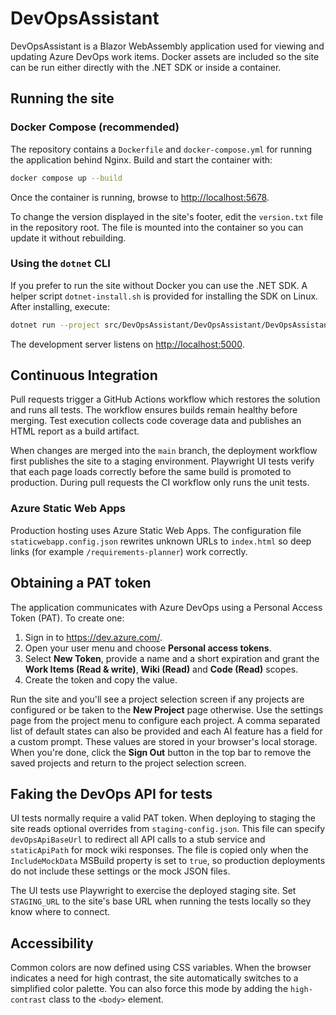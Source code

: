# DevOpsAssistant

DevOpsAssistant is a Blazor WebAssembly application used for viewing and updating Azure DevOps work items. Docker assets are included so the site can be run either directly with the .NET SDK or inside a container.

## Running the site

### Docker Compose (recommended)

The repository contains a `Dockerfile` and `docker-compose.yml` for running the application behind Nginx. Build and start the container with:

```bash
docker compose up --build
```

Once the container is running, browse to <http://localhost:5678>.

To change the version displayed in the site's footer, edit the `version.txt`
file in the repository root. The file is mounted into the container so you can
update it without rebuilding.

### Using the `dotnet` CLI

If you prefer to run the site without Docker you can use the .NET SDK. A helper script `dotnet-install.sh` is provided for installing the SDK on Linux. After installing, execute:

```bash
dotnet run --project src/DevOpsAssistant/DevOpsAssistant/DevOpsAssistant.csproj
```

The development server listens on <http://localhost:5000>.

## Continuous Integration

Pull requests trigger a GitHub Actions workflow which restores the solution and
runs all tests. The workflow ensures builds remain healthy before merging. Test
execution collects code coverage data and publishes an HTML report as a build
artifact.

When changes are merged into the `main` branch, the deployment workflow first
publishes the site to a staging environment. Playwright UI tests verify that
each page loads correctly before the same build is promoted to production.
During pull requests the CI workflow only runs the unit tests.

### Azure Static Web Apps

Production hosting uses Azure Static Web Apps. The configuration file
`staticwebapp.config.json` rewrites unknown URLs to `index.html` so deep links
(for example `/requirements-planner`) work correctly.

## Obtaining a PAT token

The application communicates with Azure DevOps using a Personal Access Token (PAT). To create one:

1. Sign in to <https://dev.azure.com/>.
2. Open your user menu and choose **Personal access tokens**.
3. Select **New Token**, provide a name and a short expiration and grant
   the **Work Items (Read & write)**, **Wiki (Read)** and **Code (Read)** scopes.
4. Create the token and copy the value.

Run the site and you'll see a project selection screen if any projects are configured or be taken to the **New Project** page otherwise. Use the settings page from the project menu to configure each project. A comma separated list of default states can also be provided and each AI feature has a field for a custom prompt. These values are stored in your browser's local storage.
When you're done, click the **Sign Out** button in the top bar to remove the saved projects and return to the project selection screen.

## Faking the DevOps API for tests

UI tests normally require a valid PAT token. When deploying to staging the site
reads optional overrides from `staging-config.json`. This file can specify
`devOpsApiBaseUrl` to redirect all API calls to a stub service and
`staticApiPath` for mock wiki responses. The file is copied only when the
`IncludeMockData` MSBuild property is set to `true`, so production deployments do
not include these settings or the mock JSON files.

The UI tests use Playwright to exercise the deployed staging site. Set
`STAGING_URL` to the site's base URL when running the tests locally so they know
where to connect.

## Accessibility

Common colors are now defined using CSS variables. When the browser indicates a
need for high contrast, the site automatically switches to a simplified color
palette. You can also force this mode by adding the `high-contrast` class to the
`<body>` element.
